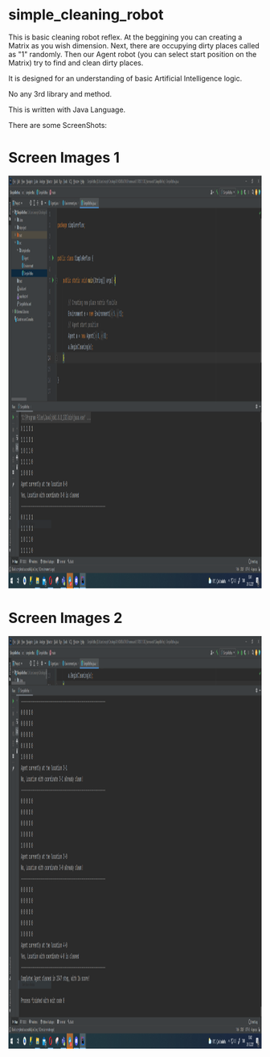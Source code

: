 # simple_cleaning_robot
This is basic cleaning robot reflex. At the beggining you can creating a Matrix as you wish dimension. Next, there are occupying dirty places called as "1" randomly.
Then our Agent robot (you can select start position on the Matrix) try to find and clean dirty places.

It is designed for an understanding of basic Artificial Intelligence logic.

No any 3rd library and method. 

This is written with Java Language.

There are some ScreenShots:




# Screen Images 1

<img src=/src/screenshots/ss1.png width="900" height="820">


# Screen Images 2

<img src=/src/screenshots/ss2.png width="900" height="820">
